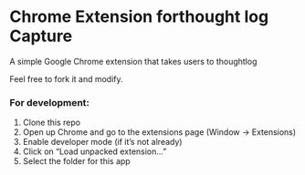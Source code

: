 Chrome Extension forthought log Capture
==========================

A simple Google Chrome extension that takes users to thoughtlog

Feel free to fork it and modify.

### For development:

1. Clone this repo
2. Open up Chrome and go to the extensions page (Window → Extensions)
3. Enable developer mode (if it’s not already)
4. Click on “Load unpacked extension…”
5. Select the folder for this app

